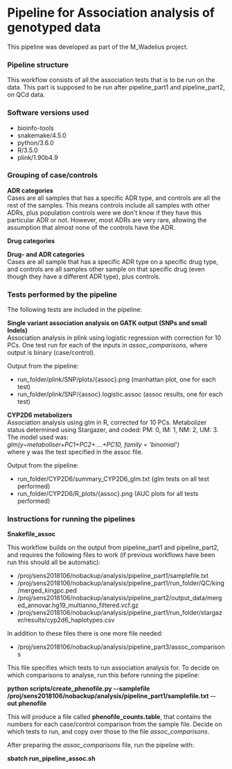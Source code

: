 # Pipeline for Association analysis of genotyped data #

This pipeline was developed as part of the M_Wadelius project.

### Pipeline structure ###

This workflow consists of all the association tests that is to be run on the data. This part is supposed to be run after pipeline_part1 and pipeline_part2, on QCd data.

### Software versions used ###

* bioinfo-tools
* snakemake/4.5.0
* python/3.6.0
* R/3.5.0
* plink/1.90b4.9

### Grouping of case/controls ###

**ADR categories**  
Cases are all samples that has a specific ADR type, and controls are all the rest of the samples. This means controls include all samples with other ADRs, plus population controls were we don't know if they have this particular ADR or not. However, most ADRs are very rare, allowing the assumption that almost none of the controls have the ADR.

**Drug categories**  


**Drug- and ADR categories**  
Cases are all sample that has a specific ADR type on a specific drug type, and controls are all samples other sample on that specific drug (even though they have a different ADR type), plus controls.



### Tests performed by the pipeline ###

The following tests are included in the pipeline:  

__Single variant association analysis on GATK output (SNPs and small Indels)__  
Association analysis in plink using logistic regression with correction for 10 PCs. One test run for each of the inputs in _assoc\_comparisons_, where output is binary (case/control).  

Output from the pipeline:
- run_folder/plink/SNP/plots/{assoc}.png (manhattan plot, one for each test)  
- run_folder/plink/SNP/{assoc}.logistic.assoc (assoc results, one for each test)  

__CYP2D6 metabolizers__  
Association analysis using glm in R, corrected for 10 PCs. Metabolizer status determined using Stargazer, and coded: PM: 0, IM: 1, NM: 2, UM: 3. The model used was:  
_glm(y~metaboliser+PC1+PC2+....+PC10, family = 'binomial')_  
where y was the test specified in the assoc file.  

Output from the pipeline:
- run_folder/CYP2D6/summary_CYP2D6_glm.txt (glm tests on all test performed)  
- run_folder/CYP2D6/R_plots/{assoc}.png (AUC plots for all tests performed)  

### Instructions for running the pipelines ###

**Snakefile_assoc**

This workflow builds on the output from pipeline_part1 and pipeline_part2, and requires the following files to work (if previous workflows have been run this should all be automatic):

* /proj/sens2018106/nobackup/analysis/pipeline_part1/samplefile.txt  
* /proj/sens2018106/nobackup/analysis/pipeline_part1/run_folder/QC/king/merged_kingpc.ped  
* /proj/sens2018106/nobackup/analysis/pipeline_part2/output_data/merged_annovar.hg19_multianno_filtered.vcf.gz  
* /proj/sens2018106/nobackup/analysis/pipeline_part1/run_folder/stargazer/results/cyp2d6_haplotypes.csv  

In addition to these files there is one more file needed:  

* /proj/sens2018106/nobackup/analysis/pipeline_part3/assoc_comparisons  

This file specifies which tests to run association analysis for. To decide on which comparisons to analyse, run this before running the pipeline:  

__python scripts/create_phenofile.py --samplefile /proj/sens2018106/nobackup/analysis/pipeline_part1/samplefile.txt --out phenofile__  

This will produce a file called __phenofile_counts.table__, that contains the numbers for each case/control comparison from the sample file. Decide on which tests to run, and copy over those to the file _assoc\_comparisons_.  


After preparing the _assoc\_comparisons_ file, run the pipeline with:

__sbatch run_pipeline_assoc.sh__
